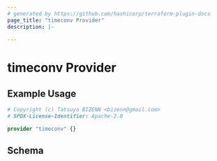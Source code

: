 ```yaml
---
# generated by https://github.com/hashicorp/terraform-plugin-docs
page_title: "timeconv Provider"
description: |-
  
---
```


# timeconv Provider



## Example Usage

```terraform
# Copyright (c) Tatsuya BIZENN <bizenn@gmail.com>
# SPDX-License-Identifier: Apache-2.0

provider "timeconv" {}
```

<!-- schema generated by tfplugindocs -->
## Schema
